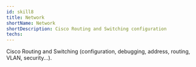 ```yaml
---
id: skill8
title: Network
shortName: Network
shortDescription: Cisco Routing and Switching configuration
techs:
---
```

Cisco Routing and Switching (configuration, debugging, address, routing, VLAN, security...).